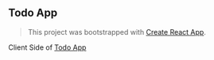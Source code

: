 ## Todo App

> This project was bootstrapped with [Create React App][create-react-app].

Client Side of [Todo App][todo-app]

[create-react-app]: https://github.com/facebook/create-react-app
[todo-app]: https://todo-app-1PjRY5lz.herokuapp.com
